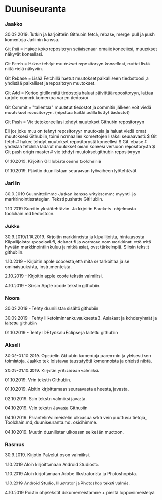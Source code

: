 Duuniseuranta
=============

### Jaakko

30.09.2019. Tutkin ja harjoittelin Githubin fetch, rebase, merge, pull ja push komentoja Jarliinin kanssa.

Git Pull = Hakee koko repositoryn sellaisenaan omalle koneellesi, muutokset näkyvät koneellasi.

Git Fetch = Hakee tehdyt muutokset repositoryyn koneellesi, muttei lisää niitä vielä näkyviin.

Git Rebase = Lisää Fetchillä haetut muutokset paikalliseen tiedostoosi ja yhdistää paikalliset ja repositoryn muutokset.

Git Add = Kertoo gitille mitä tiedostoja haluat päivittää repositoryyn, laittaa tarjolle commit komentoa varten tiedostot

Git Commit = "tallentaa" muutetut tiedostot ja commitin jälkeen voit viedä muutokset repositoryyn. (niputtaa kaikki adilla listtyt tiedostot)

Git Push = Vie tietokoneellasi tehdyt muutokset Githubin repositoryyn

Eli jos joku muu on tehnyt repositoryyn muutoksia ja haluat viedä omat muutoksesi Githubiin, toimi normaalien komentojen lisäksi seuraavasti:
$ Git fetch # hakee tehdyt muutokset repositorystä koneellesi
$ Git rebase # yhdistää fetchillä ladatut muutokset oman koneesi versioon repositorystä
$ Git push origin master # vie tehdyt muutokset githubin repositoryyn

01.10.2019. Kirjoitin GitHubista osana toolchainiä

01.10.2019. Päivitin duunilistaan seuraavan työvaiheen työtehtävät


### Jarliin

30.9.2019 Suunnittelimme Jaskan kanssa yrityksemme myynti- ja markkinointistrategian. Teksti pushattu GitHubiin. 

1.10.2019 Suoritin yksilötehtävän. Ja kirjoitin Brackets- ohjelmasta toolchain.md tiedostoon.


### Jukka 

 30.9.2019/1.10.2019. Kirjoitin markkinoista ja kilpailijoista, hintatasosta
 Kilpailijoista: speaciaali.fi, delanet.fi ja warmane.com
 markkinat: että mitä hyvään markkinointiin kuluu ja mitkä asiat, ovat tärkeimpiä.
 Siirsin tekstit githubiin.

1.10.2019 - Kirjoitin apple xcodesta,että mitä se tarkoittaa ja se ominaisuuksista, instrumenteista.

2.10.2019 - Kirjoitin apple xcode tekstin valmiiksi.

4.10.2019 - Siirsin  Apple xcode tekstin githubiin.


### Noora

30.09.2019 - Tehty duunilistan sisältö githubiin

30.09.2019 - Tehty liiketoiminnankuvauksesta 3. Asiakaat ja kohderyhmät ja laitettu githubiin

01.10.2019 - Tehty IDE työkalu Eclipse ja laitettu githubiin


### Akseli

30.09-01.10.2019. Opettelin Githubin komentoja paremmin ja yleisesti sen toimintoja. Jaakko teki loistavaa taustatyötä komennoista ja  ohjeisti niistä.

30.09-01.10.2019. Kirjoitin yritysidean valmiiksi.

01.10.2019. Vein tekstin Githubiin.

01.10.2019. Aloitin kirjoittamaan seuraavasta aiheesta, javasta.

02.10.2019. Sain tekstin valmiiksi javasta.

04.10.2019. Vein tekstin Javasta Githubiin

04.10.2019. Parantelin/viimeistelin ulkoasua sekä vein puuttuvia tietoja,, Toolchain.md, duuniseuranta.md. osioihimme.

04.10.2019. Muutin duunilistan ulkoasun selkeään muotoon.


### Rasmus

30.9.2019. Kirjotin Palvelut osion valmiiksi.

1.10.2019 Aloin kirjoittamaan Android Studiosta.

1.10.2019 Aloin kirjottamaan Adobe Illustratorista ja Photoshopista.

1.10.2019 Android Studio, Illustrator ja Photoshop teksti valmis.

4.10.2019 Poistin ohjetekstit dokumenteistamme + pientä loppuviimeistelyä
